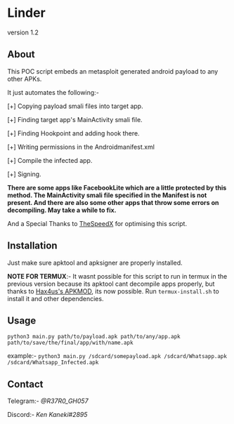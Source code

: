 # Linder

version 1.2

## About

This POC script embeds an metasploit generated android payload to any other APKs.

It just automates the following:-

  [+] Copying payload smali files into target app.
  
  [+] Finding target app's MainActivity smali file.
  
  [+] Finding Hookpoint and adding hook there.
  
  [+] Writing permissions in the Androidmanifest.xml
  
  [+] Compile the infected app.
  
  [+] Signing.

**There are some apps like FacebookLite which are a little protected by this method. The MainActivity smali file specified in the Manifest is not present. And there are also some other apps that throw some errors on decompiling. May take a while to fix.**

And a Special Thanks to [TheSpeedX](https://github.com/TheSpeedX) for optimising this script.

## Installation

Just make sure apktool and apksigner are properly installed.

**NOTE FOR TERMUX**:- It wasnt possible for this script to run in termux in the previous version because its apktool cant decompile apps properly, but thanks to [Hax4us's APKMOD](https://github.com/Hax4us/Apkmod), its now possible. Run `termux-install.sh` to install it and other dependencies.

## Usage

`python3 main.py path/to/payload.apk path/to/any/app.apk path/to/save/the/final/app/with/name.apk`

example:- `python3 main.py /sdcard/somepayload.apk /sdcard/Whatsapp.apk /sdcard/Whatsapp_Infected.apk`

## Contact

Telegram:- *@R37R0_GH057*

Discord:- *Ken Kaneki#2895*
